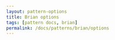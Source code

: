 ```yaml
---
layout: pattern-options
title: Brian options
tags: [pattern docs, brian]
permalink: /docs/patterns/brian/options
---
```

